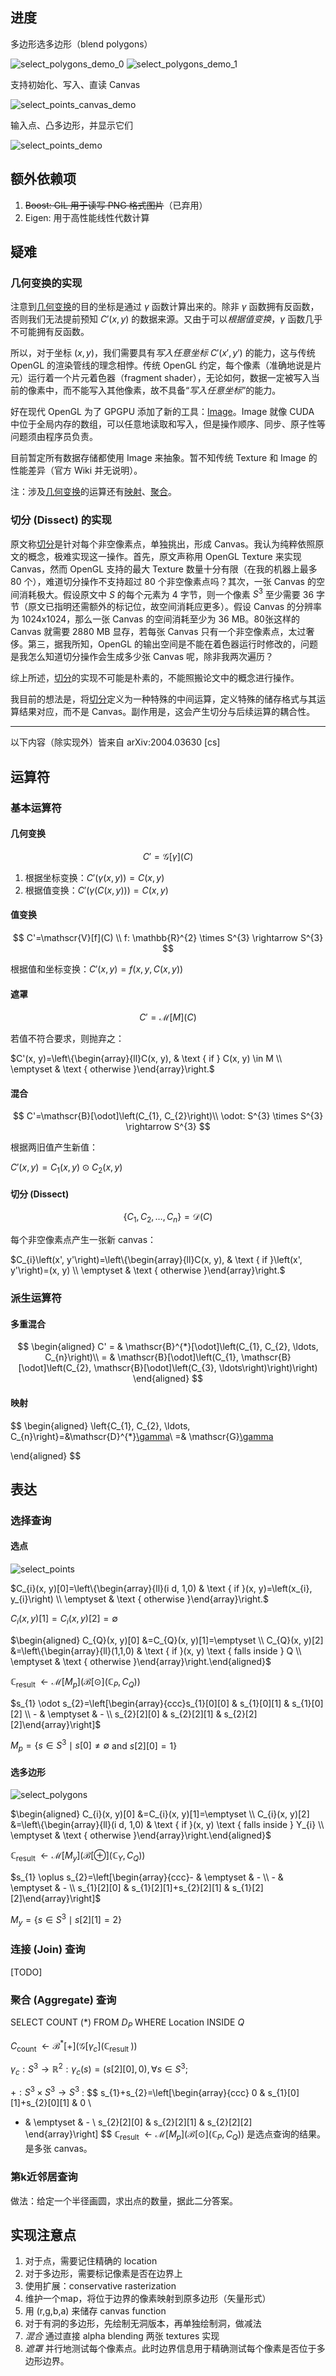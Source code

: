 ## 进度

多边形选多边形（blend polygons）

![select_polygons_demo_0](/doc/assets/select_polygons_demo_0.png)
![select_polygons_demo_1](/doc/assets/select_polygons_demo_1.png)

支持初始化、写入、直读 Canvas

![select_points_canvas_demo](/doc/assets/select_points_canvas_demo.png)

输入点、凸多边形，并显示它们

![select_points_demo](/doc/assets/select_points_demo.png)

## 额外依赖项

1. ~~Boost: GIL 用于读写 PNG 格式图片~~（已弃用）
2. Eigen: 用于高性能线性代数计算

## 疑难

### 几何变换的实现

注意到[几何变换](#几何变换)的目的坐标是通过 $\gamma$ 函数计算出来的。除非 $\gamma$ 函数拥有反函数，否则我们无法提前预知 $C'(x, y)$ 的数据来源。又由于可以*根据值变换*，$\gamma$ 函数几乎不可能拥有反函数。

所以，对于坐标 $(x, y)$，我们需要具有*写入任意坐标* $C'(x', y')$ 的能力，这与传统 OpenGL 的渲染管线的理念相悖。传统 OpenGL 约定，每个像素（准确地说是片元）运行着一个片元着色器（fragment shader），无论如何，数据一定被写入当前的像素中，而不能写入其他像素，故不具备“*写入任意坐标*”的能力。

好在现代 OpenGL 为了 GPGPU 添加了新的工具：[Image](https://www.khronos.org/opengl/wiki/Image_Load_Store)。Image 就像 CUDA 中位于全局内存的数组，可以任意地读取和写入，但是操作顺序、同步、原子性等问题须由程序员负责。

目前暂定所有数据存储都使用 Image 来抽象。暂不知传统 Texture 和 Image 的性能差异（官方 Wiki 并无说明）。

注：涉及[几何变换](#几何变换)的运算还有[映射](#映射)、[聚合](#聚合-aggregate-查询)。

### 切分 (Dissect) 的实现

原文称[切分](#切分-dissect)是针对每个非空像素点，单独挑出，形成 Canvas。我认为纯粹依照原文的概念，极难实现这一操作。首先，原文声称用 OpenGL Texture 来实现 Canvas，然而 OpenGL 支持的最大 Texture 数量十分有限（在我的机器上最多 80 个），难道切分操作不支持超过 80 个非空像素点吗？其次，一张 Canvas 的空间消耗极大。假设原文中 $S$ 的每个元素为 4 字节，则一个像素 $S^3$ 至少需要 36 字节（原文已指明还需额外的标记位，故空间消耗应更多）。假设 Canvas 的分辨率为 1024x1024，那么一张 Canvas 的空间消耗至少为 36 MB。80张这样的 Canvas 就需要 2880 MB 显存，若每张 Canvas 只有一个非空像素点，太过奢侈。第三，据我所知，OpenGL 的输出空间是不能在着色器运行时修改的，问题是我怎么知道切分操作会生成多少张 Canvas 呢，除非我两次遍历？

综上所述，[切分](#切分-dissect)的实现不可能是朴素的，不能照搬论文中的概念进行操作。

我目前的想法是，将[切分](#切分-dissect)定义为一种特殊的中间运算，定义特殊的储存格式与其运算结果对应，而不是 Canvas。副作用是，这会产生切分与后续运算的耦合性。

---

以下内容（除实现外）皆来自 arXiv:2004.03630 [cs]

## 运算符

### 基本运算符

#### 几何变换

$$
C'=\mathscr{G}[\gamma](C)
$$

1. 根据坐标变换：$C'(\gamma(x, y))=C(x, y)$
2. 根据值变换：$C'(\gamma(C(x, y)))=C(x, y)$

#### 值变换

$$
C'=\mathscr{V}[f](C)
\\
f: \mathbb{R}^{2} \times S^{3} \rightarrow S^{3}
$$

根据值和坐标变换：$C'(x, y)=f(x, y, C(x, y))$

#### 遮罩

$$
C'=\mathscr{M}[M](C)
$$

若值不符合要求，则抛弃之：

$C'(x, y)=\left\{\begin{array}{ll}C(x, y), & \text { if } C(x, y) \in M \\ \emptyset & \text { otherwise }\end{array}\right.$

#### 混合

$$
C'=\mathscr{B}[\odot]\left(C_{1}, C_{2}\right)\\
\odot: S^{3} \times S^{3} \rightarrow S^{3}
$$

根据两旧值产生新值：

 $C'(x, y)= C_{1}(x, y) \odot C_{2}(x, y)$

#### 切分 (Dissect)

$$
\left\{C_{1}, C_{2}, \ldots, C_{n}\right\}=\mathscr{D}(C)
$$

每个非空像素点产生一张新 canvas：

$C_{i}\left(x', y'\right)=\left\{\begin{array}{ll}C(x, y), & \text { if }\left(x', y'\right)=(x, y) \\ \emptyset & \text { otherwise }\end{array}\right.$

### 派生运算符

#### 多重混合

$$
\begin{aligned}
C' = & \mathscr{B}^{*}[\odot]\left(C_{1}, C_{2}, \ldots, C_{n}\right)\\
  = & \mathscr{B}[\odot]\left(C_{1}, \mathscr{B}[\odot]\left(C_{2}, \mathscr{B}[\odot]\left(C_{3}, \ldots\right)\right)\right)
\end{aligned}
$$

#### 映射

$$
\begin{aligned}
\left\{C_{1}, C_{2}, \ldots, C_{n}\right\}=&\mathscr{D}^{*}[\gamma](C)\\
=& \mathscr{G}[\gamma](\mathscr{D}(C))

\end{aligned}
$$

## 表达

### 选择查询

#### 选点 

![select_points](./doc/assets/select_points.png)

$C_{i}(x, y)[0]=\left\{\begin{array}{ll}(i d, 1,0) & \text { if }(x, y)=\left(x_{i}, y_{i}\right) \\ \emptyset & \text { otherwise }\end{array}\right.$

$C_{i}(x, y)[1]=C_{i}(x, y)[2]=\emptyset$

$\begin{aligned} C_{Q}(x, y)[0] &=C_{Q}(x, y)[1]=\emptyset \\ C_{Q}(x, y)[2] &=\left\{\begin{array}{ll}(1,1,0) & \text { if }(x, y) \text { falls inside } Q \\ \emptyset & \text { otherwise }\end{array}\right.\end{aligned}$

$\mathbb{C}_{\text {result }} \leftarrow \mathscr{M}\left[M_{p}\right]\left(\mathscr{B}[\odot]\left(\mathbb{C}_{P}, C_{Q}\right)\right)$

$s_{1} \odot s_{2}=\left[\begin{array}{ccc}s_{1}[0][0] & s_{1}[0][1] & s_{1}[0][2] \\ - & \emptyset & - \\ s_{2}[2][0] & s_{2}[2][1] & s_{2}[2][2]\end{array}\right]$

$M_{p}=\left\{s \in S^{3} \mid s[0] \neq \emptyset\right.$ and $\left.s[2][0]=1\right\}$

#### 选多边形

![select_polygons](./doc/assets/select_polygons.png)

$\begin{aligned} C_{i}(x, y)[0] &=C_{i}(x, y)[1]=\emptyset \\ C_{i}(x, y)[2] &=\left\{\begin{array}{ll}(i d, 1,0) & \text { if }(x, y) \text { falls inside } Y_{i} \\ \emptyset & \text { otherwise }\end{array}\right.\end{aligned}$

$\mathbb{C}_{\text {result }} \leftarrow \mathscr{M}\left[M_{y}\right]\left(\mathscr{B}[\oplus]\left(\mathbb{C}_{Y}, C_{Q}\right)\right)$

$s_{1} \oplus s_{2}=\left[\begin{array}{ccc}- & \emptyset & - \\ - & \emptyset & - \\ s_{1}[2][0] & s_{1}[2][1]+s_{2}[2][1] & s_{1}[2][2]\end{array}\right]$

$M_{y}=\left\{s \in S^{3} \mid s[2][1]=2\right\}$

### 连接 (Join) 查询

[TODO]

### 聚合 (Aggregate) 查询

SELECT COUNT (*) FROM $D_P$ WHERE Location INSIDE $Q$

 $C_{\text {count }} \leftarrow \mathscr{B}^{*}[+]\left(\mathscr{G}\left[\gamma_{c}\right]\left(\mathbb{C}_{\text {result }}\right)\right)$

 $\gamma_{c}: S^{3} \rightarrow \mathbb{R}^{2}: \gamma_{c}(s)=(s[2][0], 0), \forall s \in S^{3} ;$ 

$+: S^{3} \times S^{3} \rightarrow S^{3}$ : 
$$
s_{1}+s_{2}=\left[\begin{array}{ccc}
0 & s_{1}[0][1]+s_{2}[0][1] & 0 \\
- & \emptyset & - \\
s_{2}[2][0] & s_{2}[2][1] & s_{2}[2][2]
\end{array}\right]
$$
$\mathbb{C}_{\text {result }} \leftarrow \mathscr{M}\left[M_{p}\right]\left(\mathscr{B}[\odot]\left(\mathbb{C}_{P}, C_{Q}\right)\right)$ 是选点查询的结果。是多张 canvas。

### 第k近邻居查询

做法：给定一个半径画圆，求出点的数量，据此二分答案。



## 实现注意点

1. 对于点，需要记住精确的 location
2. 对于多边形，需要标记像素是否在边界上
3. 使用扩展：conservative rasterization
4. 维护一个map，将位于边界的像素映射到原多边形（矢量形式）
5. 用 (r,g,b,a) 来储存 canvas function
6. 对于有洞的多边形，先绘制无洞版本，再单独绘制洞，做减法
7. *混合* 通过直接 alpha blending 两张 textures 实现
8. *遮罩* 并行地测试每个像素点。此时边界信息用于精确测试每个像素是否位于多边形边界。



